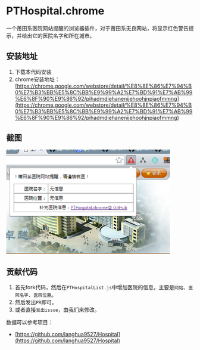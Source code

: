 # PTHospital.chrome

一个莆田系医院网站提醒的浏览器插件，对于莆田系无良网站，将显示红色警告提示，并给出它的医院名字和所在城市。

## 安装地址

1. 下载本代码安装
2. chrome安装地址：[https://chrome.google.com/webstore/detail/%E8%8E%86%E7%94%B0%E7%B3%BB%E5%8C%BB%E9%99%A2%E7%BD%91%E7%AB%99%E6%8F%90%E9%86%92/pihadmdiehanenijehoohjnpiaofmmng](https://chrome.google.com/webstore/detail/%E8%8E%86%E7%94%B0%E7%B3%BB%E5%8C%BB%E9%99%A2%E7%BD%91%E7%AB%99%E6%8F%90%E9%86%92/pihadmdiehanenijehoohjnpiaofmmng)

## 截图

![screenshot.png](screenshot.png)


## 贡献代码

1. 首先fork代码，然后在`PTHospitalList.js`中增加医院的信息，主要是`网站`、`医院名字`、`医院位置`。
2. 然后发出`PR`即可。
3. 或者直接`发出issue`，由我们来修改。

数据可以参考项目：

 - [https://github.com/langhua9527/Hospital](https://github.com/langhua9527/Hospital)
